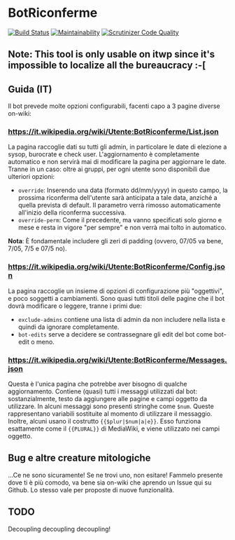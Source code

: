 # BotRiconferme

[![Build Status](https://travis-ci.com/Daimona/BotRiconferme.svg?branch=master)](https://travis-ci.com/Daimona/BotRiconferme)
[![Maintainability](https://api.codeclimate.com/v1/badges/18075a20c88c92e8f909/maintainability)](https://codeclimate.com/github/Daimona/BotRiconferme/maintainability)
[![Scrutinizer Code Quality](https://scrutinizer-ci.com/g/Daimona/BotRiconferme/badges/quality-score.png?b=master)](https://scrutinizer-ci.com/g/Daimona/BotRiconferme/?branch=master)

## Note: This tool is only usable on itwp since it's impossible to localize all the bureaucracy :-[

## Guida (IT)
Il bot prevede molte opzioni configurabili, facenti capo a 3 pagine diverse on-wiki:

### https://it.wikipedia.org/wiki/Utente:BotRiconferme/List.json
La pagina raccoglie dati su tutti gli admin, in particolare le date di elezione a sysop, burocrate e check user. L'aggiornamento è completamente automatico e non servirà mai di modificare la pagina per aggiornare le date. Tranne in un caso: oltre ai gruppi, per ogni utente sono disponibili due ulteriori opzioni:
  * `override`: Inserendo una data (formato dd/mm/yyyy) in questo campo, la prossima riconferma dell'utente sarà anticipata a tale data, anziché a quella prevista di default. Il parametro verrà rimosso automaticamente all'inizio della riconferma successiva.
  * `override-perm`: Come il precedente, ma vanno specificati solo giorno e mese e resta in vigore "per sempre" e non verrà mai tolto in automatico.

**Nota**: È fondamentale includere gli zeri di padding (ovvero, 07/05 va bene, 7/05, 7/5 e 07/5 no).

### https://it.wikipedia.org/wiki/Utente:BotRiconferme/Config.json
La pagina raccoglie un insieme di opzioni di configurazione più "oggettivi", e poco soggetti a cambiamenti. Sono quasi tutti titoli delle pagine che il bot dovrà modificare o leggere, tranne i primi due:
 * `exclude-admins` contiene una lista di admin da non includere nella lista e quindi da ignorare completamente.
 * `bot-edits` serve a decidere se contrassegnare gli edit del bot come bot-edit o meno.
 
### https://it.wikipedia.org/wiki/Utente:BotRiconferme/Messages.json
Questa è l'unica pagina che potrebbe aver bisogno di qualche aggiornamento. Contiene (quasi) tutti i messaggi utilizzati dal bot: sostanzialmente, testo da aggiungere alle pagine e campi oggetto da utilizzare. In alcuni messaggi sono presenti stringhe come `$num`. Queste rappresentano variabili sostituite al momento di utilizzare il messaggio. Inoltre, alcuni usano il costrutto `{{$plur|$num|a|e}}`. Esso funziona esattamente come il `{{PLURAL}}` di MediaWiki, e viene utilizzato nei campi oggetto.
 
## Bug e altre creature mitologiche
...Ce ne sono sicuramente! Se ne trovi uno, non esitare! Fammelo presente dove ti è più comodo, va bene sia on-wiki che aprendo un Issue qui su Github. Lo stesso vale per proposte di nuove funzionalità.

## TODO
Decoupling decoupling decoupling!